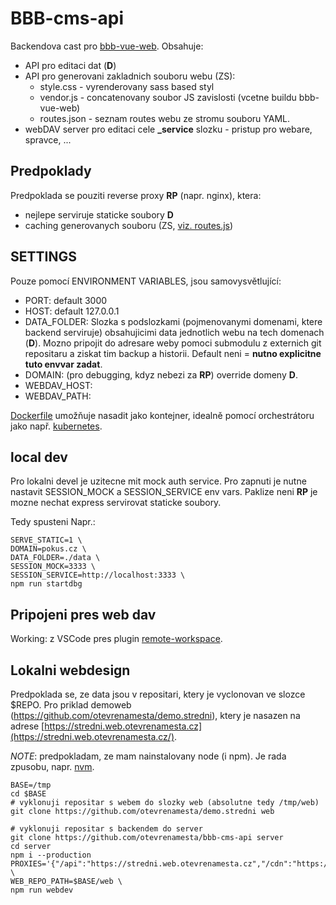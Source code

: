 # BBB-cms-api

Backendova cast pro [bbb-vue-web](https://github.com/otevrenamesta/bbb-vue-web).
Obsahuje:
- API pro editaci dat (__D__) 
- API pro generovani zakladnich souboru webu (ZS):
  - style.css - vyrenderovany sass based styl
  - vendor.js - concatenovany soubor JS zavislosti (vcetne buildu bbb-vue-web)
  - routes.json - seznam routes webu ze stromu souboru YAML.
- webDAV server pro editaci cele **_service** slozku - pristup pro webare, spravce, ...

## Predpoklady

Predpoklada se pouziti reverse proxy __RP__ (napr. nginx), ktera:
- nejlepe serviruje staticke soubory __D__
- caching generovanych souboru (ZS, [viz. routes.js](./routes.js))

## SETTINGS

Pouze pomocí ENVIRONMENT VARIABLES, jsou samovysvětlující:
- PORT: default 3000
- HOST: default 127.0.0.1
- DATA_FOLDER: Slozka s podslozkami (pojmenovanymi domenami, ktere backend serviruje) 
obsahujicimi data jednotlich webu na tech domenach (__D__).
Mozno pripojit do adresare weby pomoci submodulu z externich git repositaru 
a ziskat tim backup a historii.
Default neni = __nutno explicitne tuto envvar zadat__. 
- DOMAIN: (pro debugging, kdyz nebezi za __RP__) override domeny __D__.
- WEBDAV_HOST: 
- WEBDAV_PATH:

[Dockerfile](Dockerfile) umožňuje nasadit jako kontejner,
idealně pomocí orchestrátoru jako např. [kubernetes](https://kubernetes.io/).

## local dev

Pro lokalni devel je uzitecne mit mock auth service.
Pro zapnuti je nutne nastavit SESSION_MOCK a SESSION_SERVICE env vars.
Paklize neni __RP__ je mozne nechat express servirovat staticke soubory.

Tedy spusteni Napr.:
```
SERVE_STATIC=1 \
DOMAIN=pokus.cz \
DATA_FOLDER=./data \
SESSION_MOCK=3333 \
SESSION_SERVICE=http://localhost:3333 \
npm run startdbg
```

## Pripojeni pres web dav

Working: z VSCode pres plugin [remote-workspace](https://marketplace.visualstudio.com/items?itemName=liveecommerce.vscode-remote-workspace).

## Lokalni webdesign

Predpoklada se, ze data jsou v repositari, ktery je vyclonovan ve slozce $REPO.
Pro priklad demoweb (https://github.com/otevrenamesta/demo.stredni),
ktery je nasazen na adrese [https://stredni.web.otevrenamesta.cz](https://stredni.web.otevrenamesta.cz/).

_NOTE_: predpokladam, ze mam nainstalovany node (i npm).
Je rada zpusobu, napr. [nvm](https://github.com/nvm-sh/nvm).

```
BASE=/tmp
cd $BASE
# vyklonuji repositar s webem do slozky web (absolutne tedy /tmp/web)
git clone https://github.com/otevrenamesta/demo.stredni web

# vyklonuji repositar s backendem do server
git clone https://github.com/otevrenamesta/bbb-cms-api server
cd server
npm i --production
PROXIES='{"/api":"https://stredni.web.otevrenamesta.cz","/cdn":"https://stredni.web.otevrenamesta.cz/"}' \
WEB_REPO_PATH=$BASE/web \
npm run webdev
```